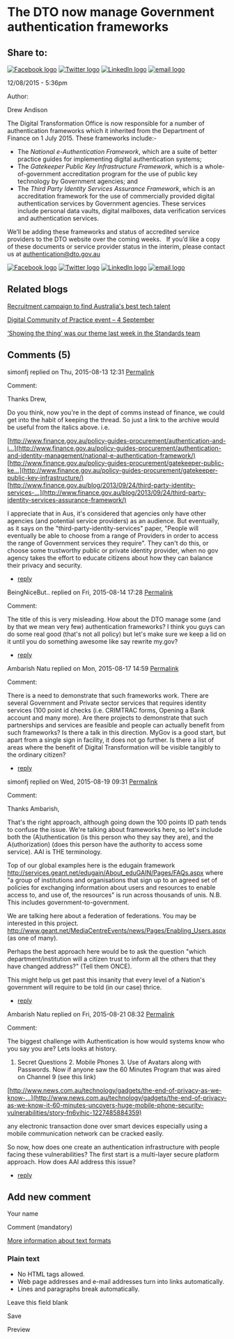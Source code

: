 The DTO now manage Government authentication frameworks
=======================================================

Share to:
---------

[![Facebook logo](https://www.dto.gov.au/profiles/govcms/modules/features/govcms_share_links/images/facebook.png)](http://www.facebook.com/sharer.php?u=https%3A//www.dto.gov.au/blog/dto-now-manage-government-authentication-frameworks&t=The%20DTO%20now%20manage%20Government%20authentication%20frameworks%20 "Share on Facebook") [![Twitter logo](https://www.dto.gov.au/profiles/govcms/modules/features/govcms_share_links/images/twitter.png)](http://twitter.com/share?url=https%3A//www.dto.gov.au/blog/dto-now-manage-government-authentication-frameworks&text=The%20DTO%20now%20manage%20Government%20authentication%20frameworks%20 "Share this on Twitter") [![LinkedIn logo](https://www.dto.gov.au/profiles/govcms/modules/features/govcms_share_links/images/linkedin.png)](http://www.linkedin.com/shareArticle?mini=true&url=https%3A//www.dto.gov.au/blog/dto-now-manage-government-authentication-frameworks&title=The%20DTO%20now%20manage%20Government%20authentication%20frameworks%20&summary=The%20Digital%20Transformation%20Office%20is%20now%20responsible%20for%20a%20number%20of%20authentication%20frameworks%20which%20it%20inherited%20from%20the%20Department%20of%20Finance%20on%201%20July%202015.These%20frameworks%20include%3A-&source=Digital%20Transformation%20Office "Publish this post to LinkedIn") [![email logo](https://www.dto.gov.au/profiles/govcms/modules/features/govcms_share_links/images/email.png)](mailto:?subject=The%20DTO%20now%20manage%20Government%20authentication%20frameworks%20&body=https%3A//www.dto.gov.au/blog/dto-now-manage-government-authentication-frameworks "Share via email")

12/08/2015 - 5:36pm

Author: 

Drew Andison

The Digital Transformation Office is now responsible for a number of authentication frameworks which it inherited from the Department of Finance on 1 July 2015.
These frameworks include:-

-   The *National e-Authentication Framework*, which are a suite of better practice guides for implementing digital authentication systems;
-   The *Gatekeeper Public Key Infrastructure Framework*, which is a whole-of-government accreditation program for the use of public key technology by Government agencies; and
-   The *Third Party Identity Services Assurance Framework*, which is an accreditation framework for the use of commercially provided digital authentication services by Government agencies. These services include personal data vaults, digital mailboxes, data verification services and authentication services.

We’ll be adding these frameworks and status of accredited service providers to the DTO website over the coming weeks.  
If you’d like a copy of these documents or service provider status in the interim, please contact us at <authentication@dto.gov.au>

[![Facebook logo](https://www.dto.gov.au/profiles/govcms/modules/features/govcms_share_links/images/facebook.png)](http://www.facebook.com/sharer.php?u=https%3A//www.dto.gov.au/blog/dto-now-manage-government-authentication-frameworks&t=The%20DTO%20now%20manage%20Government%20authentication%20frameworks%20 "Share on Facebook") [![Twitter logo](https://www.dto.gov.au/profiles/govcms/modules/features/govcms_share_links/images/twitter.png)](http://twitter.com/share?url=https%3A//www.dto.gov.au/blog/dto-now-manage-government-authentication-frameworks&text=The%20DTO%20now%20manage%20Government%20authentication%20frameworks%20 "Share this on Twitter") [![LinkedIn logo](https://www.dto.gov.au/profiles/govcms/modules/features/govcms_share_links/images/linkedin.png)](http://www.linkedin.com/shareArticle?mini=true&url=https%3A//www.dto.gov.au/blog/dto-now-manage-government-authentication-frameworks&title=The%20DTO%20now%20manage%20Government%20authentication%20frameworks%20&summary=The%20Digital%20Transformation%20Office%20is%20now%20responsible%20for%20a%20number%20of%20authentication%20frameworks%20which%20it%20inherited%20from%20the%20Department%20of%20Finance%20on%201%20July%202015.These%20frameworks%20include%3A-&source=Digital%20Transformation%20Office "Publish this post to LinkedIn") [![email logo](https://www.dto.gov.au/profiles/govcms/modules/features/govcms_share_links/images/email.png)](mailto:?subject=The%20DTO%20now%20manage%20Government%20authentication%20frameworks%20&body=https%3A//www.dto.gov.au/blog/dto-now-manage-government-authentication-frameworks "Share via email")

Related blogs
-------------

[Recruitment campaign to find Australia's best tech talent](1151.html)

[Digital Community of Practice event – 4 September](1136.html)

[‘Showing the thing’ was our theme last week in the Standards team](1131.html)

Comments (5)
------------

simonfj replied on Thu, 2015-08-13 12:31 [Permalink](../comment/1686.html#comment-1686)

Comment: 

Thanks Drew,

Do you think, now you're in the dept of comms instead of finance, we could get into the habit of keeping the thread. So just a link to the archive would be useful from the italics above. i.e.

[http://www.finance.gov.au/policy-guides-procurement/authentication-and-i...](http://www.finance.gov.au/policy-guides-procurement/authentication-and-identity-management/national-e-authentication-framework/)
 [http://www.finance.gov.au/policy-guides-procurement/gatekeeper-public-ke...](http://www.finance.gov.au/policy-guides-procurement/gatekeeper-public-key-infrastructure/)
 [http://www.finance.gov.au/blog/2013/09/24/third-party-identity-services-...](http://www.finance.gov.au/blog/2013/09/24/third-party-identity-services-assurance-framework/)

I appreciate that in Aus, it's considered that agencies only have other agencies (and potential service providers) as an audience. But eventually, as it says on the "third-party-identity-services" paper, "People will eventually be able to choose from a range of Providers in order to access the range of Government services they require". They can't do this, or choose some trustworthy public or private identity provider, when no gov agency takes the effort to educate citizens about how they can balance their privacy and security.

-   [reply](https://www.dto.gov.au/comment/reply/1091/1686)

BeingNiceBut.. replied on Fri, 2015-08-14 17:28 [Permalink](../comment/1726.html#comment-1726)

Comment: 

The title of this is very misleading. How about the DTO manage some (and by that we mean very few) authentication frameworks? I think you guys can do some real good (that's not all policy) but let's make sure we keep a lid on it until you do something awesome like say rewrite my.gov?

-   [reply](https://www.dto.gov.au/comment/reply/1091/1726)

Ambarish Natu replied on Mon, 2015-08-17 14:59 [Permalink](../comment/1746.html#comment-1746)

Comment: 

There is a need to demonstrate that such frameworks work. There are several Government and Private sector services that requires identity services (100 point id checks (i.e. CRIMTRAC forms, Opening a Bank account and many more). Are there projects to demonstrate that such partnerships and services are feasible and people can actually benefit from such frameworks? Is there a talk in this direction. MyGov is a good start, but apart from a single sign in facility, it does not go further.
 Is there a list of areas where the benefit of Digital Transformation will be visible tangibly to the ordinary citizen?

-   [reply](https://www.dto.gov.au/comment/reply/1091/1746)

simonfj replied on Wed, 2015-08-19 09:31 [Permalink](../comment/1761.html#comment-1761)

Comment: 

Thanks Ambarish,

That's the right approach, although going down the 100 points ID path tends to confuse the issue. We're talking about frameworks here, so let's include both the (A)uthentication (is this person who they say they are), and the A(uthorization) (does this person have the authority to access some service). AAI is THE terminology.

Top of our global examples here is the edugain framework <http://services.geant.net/edugain/About_eduGAIN/Pages/FAQs.aspx> where "a group of institutions and organisations that sign up to an agreed set of policies for exchanging information about users and resources to enable access to, and use of, the resources" is run across thousands of unis. N.B. This includes government-to-government.

We are talking here about a federation of federations. You may be interested in this project. <http://www.geant.net/MediaCentreEvents/news/Pages/Enabling_Users.aspx> (as one of many).

Perhaps the best approach here would be to ask the question "which department/institution will a citizen trust to inform all the others that they have changed address?" (Tell them ONCE).

This might help us get past this insanity that every level of a Nation's government will require to be told (in our case) thrice.

-   [reply](https://www.dto.gov.au/comment/reply/1091/1761)

Ambarish Natu replied on Fri, 2015-08-21 08:32 [Permalink](../comment/1811.html#comment-1811)

Comment: 

The biggest challenge with Authentication is how would systems know who you say you are?
 Lets looks at history.
 1. Secret Questions 2. Mobile Phones 3. Use of Avatars along with Passwords.
 Now if anyone saw the 60 Minutes Program that was aired on Channel 9 (see this link)

[http://www.news.com.au/technology/gadgets/the-end-of-privacy-as-we-know-...](http://www.news.com.au/technology/gadgets/the-end-of-privacy-as-we-know-it-60-minutes-uncovers-huge-mobile-phone-security-vulnerabilities/story-fn6vihic-1227485884359)

any electronic transaction done over smart devices especially using a mobile communication network can be cracked easily.

So now, how does one create an authentication infrastructure with people facing these vulnerabilities? The first start is a multi-layer secure platform approach. How does AAI address this issue?

-   [reply](https://www.dto.gov.au/comment/reply/1091/1811)

Add new comment
---------------

Your name

Comment (mandatory)

[More information about text formats](../filter/tips.html)

### Plain text

-   No HTML tags allowed.
-   Web page addresses and e-mail addresses turn into links automatically.
-   Lines and paragraphs break automatically.

Leave this field blank

Save

Preview

